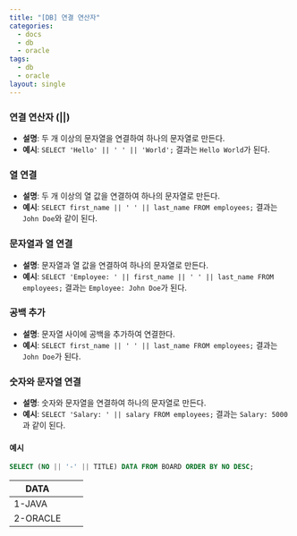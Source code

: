```yaml
---
title: "[DB] 연결 연산자"
categories:
  - docs
  - db
  - oracle
tags:
  - db
  - oracle
layout: single
---
```


### 연결 연산자 (||)
- **설명**: 두 개 이상의 문자열을 연결하여 하나의 문자열로 만든다.
- **예시**: `SELECT 'Hello' || ' ' || 'World';` 결과는 `Hello World`가 된다.

### 열 연결
- **설명**: 두 개 이상의 열 값을 연결하여 하나의 문자열로 만든다.
- **예시**: `SELECT first_name || ' ' || last_name FROM employees;` 결과는 `John Doe`와 같이 된다.

### 문자열과 열 연결
- **설명**: 문자열과 열 값을 연결하여 하나의 문자열로 만든다.
- **예시**: `SELECT 'Employee: ' || first_name || ' ' || last_name FROM employees;` 결과는 `Employee: John Doe`가 된다.

### 공백 추가
- **설명**: 문자열 사이에 공백을 추가하여 연결한다.
- **예시**: `SELECT first_name || ' ' || last_name FROM employees;` 결과는 `John Doe`가 된다.

### 숫자와 문자열 연결
- **설명**: 숫자와 문자열을 연결하여 하나의 문자열로 만든다.
- **예시**: `SELECT 'Salary: ' || salary FROM employees;` 결과는 `Salary: 5000`과 같이 된다.

#### 예시
```sql
SELECT (NO || '-' || TITLE) DATA FROM BOARD ORDER BY NO DESC;
```
|DATA| | |
|---|---|---|
|1-JAVA| | |
|2-ORACLE| | |